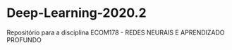 # Deep-Learning-2020.2
Repositório para a disciplina ECOM178 - REDES NEURAIS E APRENDIZADO PROFUNDO
